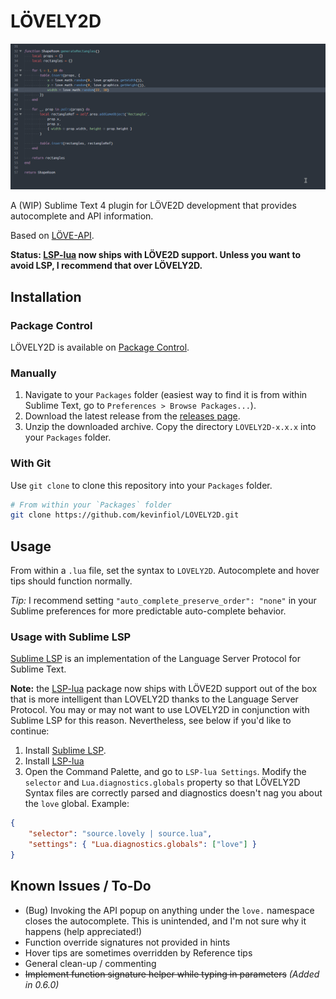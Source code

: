 # LÖVELY2D

![video demo](demo.gif)

A (WIP) Sublime Text 4 plugin for LÖVE2D development that provides autocomplete and API information.

Based on [LÖVE-API](https://github.com/love2d-community/love-api).

**Status: [LSP-lua](https://github.com/sublimelsp/LSP-lua) now ships with LÖVE2D support. Unless you want to avoid LSP, I recommend that over LÖVELY2D.**

## Installation

### Package Control

LÖVELY2D is available on [Package Control](https://packagecontrol.io/packages/LOVELY2D).

### Manually

1. Navigate to your `Packages` folder (easiest way to find it is from within Sublime Text, go to `Preferences > Browse Packages...`).
2. Download the latest release from the [releases page](https://github.com/kevinfiol/LOVELY2D/releases).
3. Unzip the downloaded archive. Copy the directory `LOVELY2D-x.x.x` into your `Packages` folder.

### With Git

Use `git clone` to clone this repository into your `Packages` folder.

```bash
# From within your `Packages` folder
git clone https://github.com/kevinfiol/LOVELY2D.git
```

## Usage

From within a `.lua` file, set the syntax to `LOVELY2D`. Autocomplete and hover tips should function normally.

*Tip:* I recommend setting `"auto_complete_preserve_order": "none"` in your Sublime preferences for more predictable auto-complete behavior.

### Usage with Sublime LSP

[Sublime LSP](https://github.com/sublimelsp/LSP) is an implementation of the Language Server Protocol for Sublime Text.

**Note:** the [LSP-lua](https://github.com/sublimelsp/LSP-lua) package now ships with LÖVE2D support out of the box that is more intelligent than LOVELY2D thanks to the Language Server Protocol. You may or may not want to use LOVELY2D in conjunction with Sublime LSP for this reason. Nevertheless, see below if you'd like to continue:

1. Install [Sublime LSP](https://packagecontrol.io/packages/LSP).
2. Install [LSP-lua](https://packagecontrol.io/packages/LSP-lua)
3. Open the Command Palette, and go to `LSP-lua Settings`. Modify the `selector` and `Lua.diagnostics.globals` property so that LÖVELY2D Syntax files are correctly parsed and diagnostics doesn't nag you about the `love` global. Example:

```json
{
    "selector": "source.lovely | source.lua",
    "settings": { "Lua.diagnostics.globals": ["love"] }
}
```

## Known Issues / To-Do

* (Bug) Invoking the API popup on anything under the `love.` namespace closes the autocomplete. This is unintended, and I'm not sure why it happens (help appreciated!)
* Function override signatures not provided in hints
* Hover tips are sometimes overridden by Reference tips
* General clean-up / commenting
* ~~Implement function signature helper while typing in parameters~~ *(Added in 0.6.0)*
